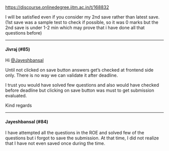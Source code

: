 https://discourse.onlinedegree.iitm.ac.in/t/168832

I will be satisfied even if you consider my 2nd save rather than latest save. (1st save was a sample test to check if possible, so it was 0 marks but the 2nd save is under 1-2 min which may prove that i have done all that questions before)</p><hr>

<h4>Jivraj (#85)</h4>
<p>Hi <a class="mention" href="/u/jayeshbansal">@Jayeshbansal</a></p>
<p>Until not clicked on save button answers get’s checked at frontend side only. There is no way we can validate it after deadline.</p>
<p>I trust you would have solved few questions and also would have checked before deadline but clicking on save button was must to get submission evaluated.</p>
<p>Kind regards</p><hr>

<h4>Jayeshbansal (#84)</h4>
<p>I have attempted all the questions in the ROE and solved few of the questions but i forgot to save the submission. At that time, I did not realize that I have not even saved once during the time.